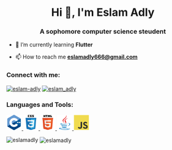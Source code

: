 <h1 align="center">Hi 👋, I'm Eslam Adly</h1>
<h3 align="center">A sophomore computer science steudent</h3>

- 🌱 I’m currently learning **Flutter**

- 📫 How to reach me **eslamadly666@gmail.com**

<h3 align="left">Connect with me:</h3>
<p align="left">
<a href="https://linkedin.com/in/eslam-adly" target="blank"><img align="center" src="https://raw.githubusercontent.com/rahuldkjain/github-profile-readme-generator/master/src/images/icons/Social/linked-in-alt.svg" alt="eslam-adly" height="30" width="40" /></a>
<a href="https://codeforces.com/profile/eslam_adly" target="blank"><img align="center" src="https://raw.githubusercontent.com/rahuldkjain/github-profile-readme-generator/master/src/images/icons/Social/codeforces.svg" alt="eslam_adly" height="30" width="40" /></a>
</p>

<h3 align="left">Languages and Tools:</h3>
<p align="left"> <a href="https://www.w3schools.com/cpp/" target="_blank" rel="noreferrer"> <img src="https://raw.githubusercontent.com/devicons/devicon/master/icons/cplusplus/cplusplus-original.svg" alt="cplusplus" width="40" height="40"/> </a> <a href="https://www.w3schools.com/css/" target="_blank" rel="noreferrer"> <img src="https://raw.githubusercontent.com/devicons/devicon/master/icons/css3/css3-original-wordmark.svg" alt="css3" width="40" height="40"/> </a> <a href="https://www.w3.org/html/" target="_blank" rel="noreferrer"> <img src="https://raw.githubusercontent.com/devicons/devicon/master/icons/html5/html5-original-wordmark.svg" alt="html5" width="40" height="40"/> </a> <a href="https://www.java.com" target="_blank" rel="noreferrer"> <img src="https://raw.githubusercontent.com/devicons/devicon/master/icons/java/java-original.svg" alt="java" width="40" height="40"/> </a> <a href="https://developer.mozilla.org/en-US/docs/Web/JavaScript" target="_blank" rel="noreferrer"> <img src="https://raw.githubusercontent.com/devicons/devicon/master/icons/javascript/javascript-original.svg" alt="javascript" width="40" height="40"/> </a> </p>

<p><img align="left" src="https://github-readme-stats.vercel.app/api/top-langs?username=eslamadly&show_icons=true&locale=en&layout=compact" alt="eslamadly" /></p>

<p>&nbsp;<img align="center" src="https://github-readme-stats.vercel.app/api?username=eslamadly&show_icons=true&locale=en" alt="eslamadly" /></p>
